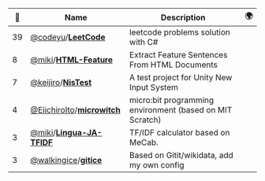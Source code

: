 |:star2: | Name | Description | 🌍|
|---|---|---|---|
|39|[@codeyu](https://github.com/codeyu)/[**LeetCode**](https://github.com/codeyu/LeetCode)|leetcode problems solution with C#||
|8|[@miki](https://github.com/miki)/[**HTML-Feature**](https://github.com/miki/HTML-Feature)|Extract Feature Sentences From HTML Documents||
|7|[@keijiro](https://github.com/keijiro)/[**NisTest**](https://github.com/keijiro/NisTest)|A test project for Unity New Input System||
|4|[@EiichiroIto](https://github.com/EiichiroIto)/[**microwitch**](https://github.com/EiichiroIto/microwitch)|micro:bit programming environment (based on MIT Scratch)||
|3|[@miki](https://github.com/miki)/[**Lingua-JA-TFIDF**](https://github.com/miki/Lingua-JA-TFIDF)|TF/IDF calculator based on MeCab.||
|3|[@walkingice](https://github.com/walkingice)/[**gitice**](https://github.com/walkingice/gitice)|Based on Gitit/wikidata, add my own config||

